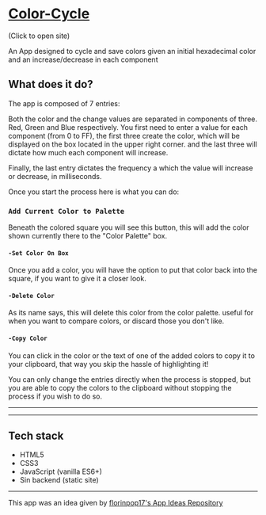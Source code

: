 # [Color-Cycle](https://storied-sfogliatella-ff01eb.netlify.app/)
(Click to open site)

An App designed to cycle and save colors given an initial hexadecimal color and an increase/decrease in each component

## What does it do?

The app is composed of 7 entries:

Both the color and the change values are separated in components of three. Red, Green and Blue respectively. You first need to enter a value for each component (from 0 to FF), the first three create the color, which will be displayed on the box located in the upper right corner. and the last three will dictate how much each component will increase.

Finally, the last entry dictates the frequency a which the value will increase or decrease, in milliseconds.

Once you start the process here is what you can do:

### `Add Current Color to Palette`

Beneath the colored square you will see this button, this will add the color shown currently there to the "Color Palette" box.

####  `-Set Color On Box`

Once you add a color, you will have the option to put that color back into the square, if you want to give it a closer look.

####  `-Delete Color`

As its name says, this will delete this color from the color palette. useful for when you want to compare colors, or discard those you don't like.

####  `-Copy Color`

You can click in the color or the text of one of the added colors to copy it to your clipboard, that way you skip the hassle of highlighting it!

You can only change the entries directly when the process is stopped, but you are able to copy the colors to the clipboard without stopping the process if you wish to do so.

---


---

## Tech stack
- HTML5
- CSS3
- JavaScript (vanilla ES6+)
- Sin backend (static site)

---

This app was an idea given by [florinpop17's App Ideas Repository](https://github.com/florinpop17/app-ideas) 
